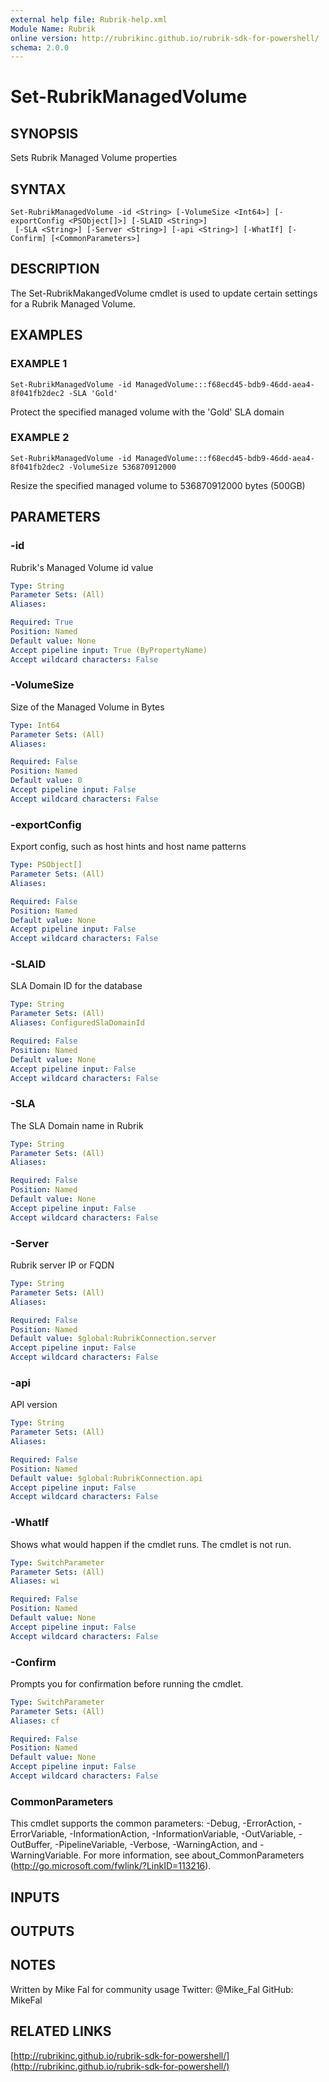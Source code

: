 ```yaml
---
external help file: Rubrik-help.xml
Module Name: Rubrik
online version: http://rubrikinc.github.io/rubrik-sdk-for-powershell/
schema: 2.0.0
---
```


# Set-RubrikManagedVolume

## SYNOPSIS
Sets Rubrik Managed Volume properties

## SYNTAX

```
Set-RubrikManagedVolume -id <String> [-VolumeSize <Int64>] [-exportConfig <PSObject[]>] [-SLAID <String>]
 [-SLA <String>] [-Server <String>] [-api <String>] [-WhatIf] [-Confirm] [<CommonParameters>]
```

## DESCRIPTION
The Set-RubrikMakangedVolume cmdlet is used to update certain settings for a Rubrik Managed Volume.

## EXAMPLES

### EXAMPLE 1
```
Set-RubrikManagedVolume -id ManagedVolume:::f68ecd45-bdb9-46dd-aea4-8f041fb2dec2 -SLA 'Gold'
```

Protect the specified managed volume with the 'Gold' SLA domain

### EXAMPLE 2
```
Set-RubrikManagedVolume -id ManagedVolume:::f68ecd45-bdb9-46dd-aea4-8f041fb2dec2 -VolumeSize 536870912000
```

Resize the specified managed volume to 536870912000 bytes (500GB)

## PARAMETERS

### -id
Rubrik's Managed Volume id value

```yaml
Type: String
Parameter Sets: (All)
Aliases:

Required: True
Position: Named
Default value: None
Accept pipeline input: True (ByPropertyName)
Accept wildcard characters: False
```

### -VolumeSize
Size of the Managed Volume in Bytes

```yaml
Type: Int64
Parameter Sets: (All)
Aliases:

Required: False
Position: Named
Default value: 0
Accept pipeline input: False
Accept wildcard characters: False
```

### -exportConfig
Export config, such as host hints and host name patterns

```yaml
Type: PSObject[]
Parameter Sets: (All)
Aliases:

Required: False
Position: Named
Default value: None
Accept pipeline input: False
Accept wildcard characters: False
```

### -SLAID
SLA Domain ID for the database

```yaml
Type: String
Parameter Sets: (All)
Aliases: ConfiguredSlaDomainId

Required: False
Position: Named
Default value: None
Accept pipeline input: False
Accept wildcard characters: False
```

### -SLA
The SLA Domain name in Rubrik

```yaml
Type: String
Parameter Sets: (All)
Aliases:

Required: False
Position: Named
Default value: None
Accept pipeline input: False
Accept wildcard characters: False
```

### -Server
Rubrik server IP or FQDN

```yaml
Type: String
Parameter Sets: (All)
Aliases:

Required: False
Position: Named
Default value: $global:RubrikConnection.server
Accept pipeline input: False
Accept wildcard characters: False
```

### -api
API version

```yaml
Type: String
Parameter Sets: (All)
Aliases:

Required: False
Position: Named
Default value: $global:RubrikConnection.api
Accept pipeline input: False
Accept wildcard characters: False
```

### -WhatIf
Shows what would happen if the cmdlet runs.
The cmdlet is not run.

```yaml
Type: SwitchParameter
Parameter Sets: (All)
Aliases: wi

Required: False
Position: Named
Default value: None
Accept pipeline input: False
Accept wildcard characters: False
```

### -Confirm
Prompts you for confirmation before running the cmdlet.

```yaml
Type: SwitchParameter
Parameter Sets: (All)
Aliases: cf

Required: False
Position: Named
Default value: None
Accept pipeline input: False
Accept wildcard characters: False
```

### CommonParameters
This cmdlet supports the common parameters: -Debug, -ErrorAction, -ErrorVariable, -InformationAction, -InformationVariable, -OutVariable, -OutBuffer, -PipelineVariable, -Verbose, -WarningAction, and -WarningVariable.
For more information, see about_CommonParameters (http://go.microsoft.com/fwlink/?LinkID=113216).

## INPUTS

## OUTPUTS

## NOTES
Written by Mike Fal for community usage
Twitter: @Mike_Fal
GitHub: MikeFal

## RELATED LINKS

[http://rubrikinc.github.io/rubrik-sdk-for-powershell/](http://rubrikinc.github.io/rubrik-sdk-for-powershell/)

